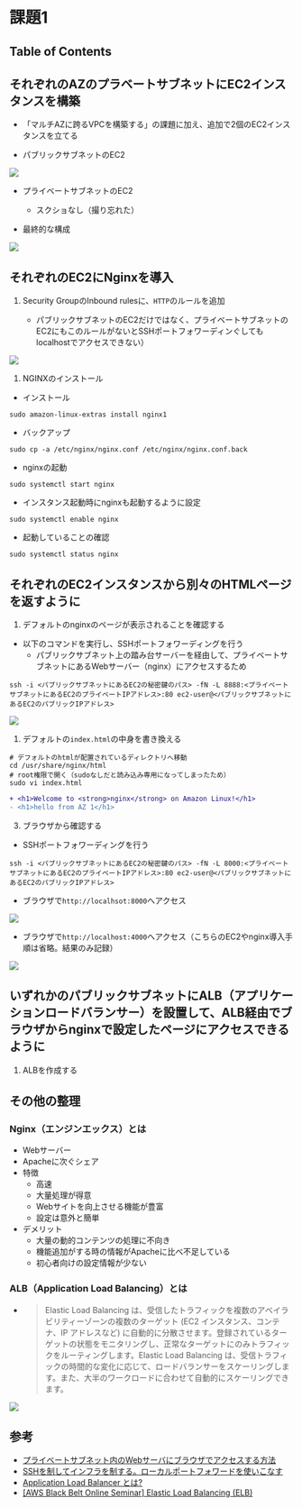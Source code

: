 # 課題1

## Table of Contents
<!-- START doctoc -->
<!-- END doctoc -->

## それぞれのAZのプラベートサブネットにEC2インスタンスを構築

- 「マルチAZに跨るVPCを構築する」の課題に加え、追加で2個のEC2インスタンスを立てる

- パブリックサブネットのEC2

![](../../assets/../../assets/aws_redundant_web_app_ec2_public.png)

- プライベートサブネットのEC2
  - スクショなし（撮り忘れた）

- 最終的な構成

![](./multiaz_subnet_ec2.drawio.png)

## それぞれのEC2にNginxを導入

1. Security GroupのInbound rulesに、`HTTP`のルールを追加
   
   - パブリックサブネットのEC2だけではなく、プライベートサブネットのEC2にもこのルールがないとSSHポートフォワーディンぐしてもlocalhostでアクセスできない）

![](../../assets/../../assets/aws_redundant_web_app_default_nginx_page.png)

1. NGINXのインストール

- インストール
  
`sudo amazon-linux-extras install nginx1`

- バックアップ

`sudo cp -a /etc/nginx/nginx.conf /etc/nginx/nginx.conf.back`

- nginxの起動

`sudo systemctl start nginx`

- インスタンス起動時にnginxも起動するように設定

`sudo systemctl enable nginx`

- 起動していることの確認

`sudo systemctl status nginx`
## それぞれのEC2インスタンスから別々のHTMLページを返すように

1. デフォルトのnginxのページが表示されることを確認する

- 以下のコマンドを実行し、SSHポートフォワーディングを行う
  - パブリックサブネット上の踏み台サーバーを経由して、プライベートサブネットにあるWebサーバー（nginx）にアクセスするため
  
`ssh -i <パブリックサブネットにあるEC2の秘密鍵のパス> -fN -L 8888:<プライベートサブネットにあるEC2のプライベートIPアドレス>:80 ec2-user@<パブリックサブネットにあるEC2のパブリックIPアドレス>`

![](../../assets/../../assets/aws_redundant_web_app_default_nginx_page.png
)

1. デフォルトの`index.html`の中身を書き換える

```shell
# デフォルトのhtmlが配置されているディレクトリへ移動
cd /usr/share/nginx/html
# root権限で開く（sudoなしだと読み込み専用になってしまったため）
sudo vi index.html
```

```diff
+ <h1>Welcome to <strong>nginx</strong> on Amazon Linux!</h1>
- <h1>hello from AZ 1</h1>
```

3. ブラウザから確認する

- SSHポートフォワーディングを行う

`ssh -i <パブリックサブネットにあるEC2の秘密鍵のパス> -fN -L 8000:<プライベートサブネットにあるEC2のプライベートIPアドレス>:80 ec2-user@<パブリックサブネットにあるEC2のパブリックIPアドレス>`

- ブラウザで`http://localhsot:8000`へアクセス

![](../../assets/../../assets/aws_redundant_web_app_az_1.png)

- ブラウザで`http://localhost:4000`へアクセス（こちらのEC2やnginx導入手順は省略。結果のみ記録）

![](../../assets/../../assets/aws_redundant_web_app_az_2.png)

## いずれかのパブリックサブネットにALB（アプリケーションロードバランサー）を設置して、ALB経由でブラウザからnginxで設定したページにアクセスできるように

1. ALBを作成する



## その他の整理

### Nginx（エンジンエックス）とは

- Webサーバー
- Apacheに次ぐシェア
- 特徴
  - 高速
  - 大量処理が得意
  - Webサイトを向上させる機能が豊富
  - 設定は意外と簡単
- デメリット
  - 大量の動的コンテンツの処理に不向き
  - 機能追加がする時の情報がApacheに比べ不足している
  - 初心者向けの設定情報が少ない

### ALB（Application Load Balancing）とは

- > Elastic Load Balancing は、受信したトラフィックを複数のアベイラビリティーゾーンの複数のターゲット (EC2 インスタンス、コンテナ、IP アドレスなど) に自動的に分散させます。登録されているターゲットの状態をモニタリングし、正常なターゲットにのみトラフィックをルーティングします。Elastic Load Balancing は、受信トラフィックの時間的な変化に応じて、ロードバランサーをスケーリングします。また、大半のワークロードに合わせて自動的にスケーリングできます。

![](../../../assets/aws_redundant_web_app_alb.png)

## 参考

- [プライベートサブネット内のWebサーバにブラウザでアクセスする方法](https://zenn.dev/tmasuyama1114/articles/25aec930b9cd66)
- [SSHを制してインフラを制する。ローカルポートフォワードを使いこなす](https://blog.mosuke.tech/entry/2014/12/31/170545/)
- [Application Load Balancer とは?](https://docs.aws.amazon.com/ja_jp/elasticloadbalancing/latest/application/introduction.html)
- [[AWS Black Belt Online Seminar] Elastic Load Balancing (ELB)](https://d1.awsstatic.com/webinars/jp/pdf/services/20191029_AWS-Blackbelt_ELB.pdf)